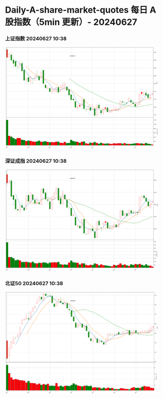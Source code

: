 
# Daily-A-share-market-quotes 每日 A 股指数（5min 更新）- 20240627

### 上证指数 20240627 10:38
![](./fig/2024/6/20240627-sh000001.png)

### 深证成指 20240627 10:38
![](./fig/2024/6/20240627-sz399001.png)

### 北证50 20240627 10:38
![](./fig/2024/6/20240627-bj899050.png)
